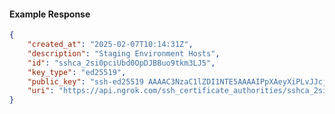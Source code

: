 <!-- Code generated for API Clients. DO NOT EDIT. -->

#### Example Response

```json
{
	"created_at": "2025-02-07T10:14:31Z",
	"description": "Staging Environment Hosts",
	"id": "sshca_2si0pciUbd0OpDJBBuo9tkm3LJ5",
	"key_type": "ed25519",
	"public_key": "ssh-ed25519 AAAAC3NzaC1lZDI1NTE5AAAAIPpXAeyXiPLvJJcjSEW5STOduPfyebONu1Q2UEZQZ5yd",
	"uri": "https://api.ngrok.com/ssh_certificate_authorities/sshca_2si0pciUbd0OpDJBBuo9tkm3LJ5"
}
```
